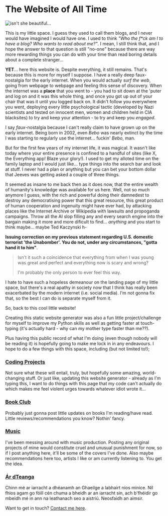 # The Website of All Time

![isn't she beautiful...](/images/samsung-17-crt-monitor.jpg)

This is my little space. I guess they used to call them blogs, and I never would have imagined I would have one. I used to think _"Who the f*ck am I to have a blog? Who wants to read about me?"_. I mean, I still think that, and I hope the answer to that question is still "no-one" because there are way more rewarding things you can do with your time than read boring details about a complete stranger...


**YET**... here this website is. Despite everything, it still remains. That's because this is more for myself I suppose. I have a really deep faux-nostalgia for the early internet. When you would actually _surf the web_, going from webpage to webpage and feeling this sense of discovery. When the internet was a **place** that you went to - you had to sit down at the 'puter and log on and it was this whole thing, and once you got up out of your chair that was it until you logged back on. It didn't follow you everywhere you went, deploying every little psychological tactic (developed by Nazi scientists and tested on innocent men, women and children held in CIA blacksites) to try and keep your attention - to try and keep you _engaged_.


I say _faux_-nostalgia because I can't really claim to have grown up on the early internet. Being born in 2002, even _Bebo_ was nearly extinct by the time I was starting to regularly use the internet... fuckin' _Bebo_, man. 

But for the first few years of my internet life, it was magical. It wasn't like today where your entire presence is confined to a handful of sites (like X, the Everything app! Blaze your glory!). I used to get my alloted time on the family laptop and I would just like... type things into the search bar and look at stuff. I never had a plan or anything but you can bet your bottom dollar that Jeeves was getting asked a couple of three things.

It seemed as insane to me back then as it does now, that the entire wealth of humanity's knowledge was available for us here. Well, not so much anymore I guess, with the rich and powerful doing their damnedest to destroy any democratising power that this great resource, this great product of human cooperation and ingenuity might have ever had, by attacking places like the Internet Archive or Wikipedia with lawsuits and propoganda campaigns. Throw all the AI slop filling any and every search engine into the bargain making it more and more dificult to find... _anything_ and you start to think maybe... maybe Ted Kaczynski h-

**Issuing correction on my previous statement regarding U.S. domestic terrorist 'the Unabomber'. You do not, under any circumstances, "gotta hand it to him"**.

> Isn't it such a coincidence that everything from when I was young was great and perfect and everything now is scary and wrong?
>
> I'm probably the only person to ever feel this way.

I hate to have such a hopeless demeanour on the landing page of my little space, but there's a real apathy in society now that I think has really been exacerbated by the modern internet (i.e. social media). I'm not gonna fix that, so the best I can do is separate myself from it.


So, back to this cool little website!

Creating this static website generator was also a fun little project/challenge for myself to improve my Python skills as well as getting faster at touch-typing (it's actually hard - why can my mother type faster than me??).


Plus having this public record of what I'm doing (even though nobody will be reading it) is hopefully going to make me lock in in any endeavours.
I hope to do a few things with this space, including (but not limited to!);

### [Coding Projects](/blog/coding_projects)

Not sure what these will entail, truly, but hopefully some amazing, world-changing stuff. Or just like, updating this website generator - already as I'm typing this, I want to do things with this page that my code can't actually do which makes me feel violent urges towards whatever idiot wrote it...

### [Book Club](/blog/book_club)

Probably just gonna post little updates on books I'm reading/have read. Little reviews/recommendations you know? Nothin' fancy.

### [Music](/blog/music)

I've been messing around with music production. Posting any original projects of mine would constitute cruel and unusual punishment for now, so if I post anything here, it'll be some of the covers I've done. Also maybe recommendations here too, artists I like or am currently listening to. You get the idea.

### [Ár dTeanga](/blog/gaeilge)

Chinn mé ar iarracht a dhéanamh an Ghaeilge a labhairt níos minice. Níl fhios agam go fóill cén chuma a bheidh ar an iarracht sin, ach b'fhéidir go mbeidh mé in ann na leathanach seo a aistriú. Neosfaidh an aimsir.

Want to get in touch? [Contact me here](/contact).